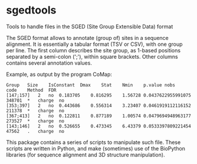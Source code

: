 # sgedtools
Tools to handle files in the SGED (Site Group Extensible Data) format

The SGED format allows to annotate (group of) sites in a sequence alignment.
It is essentially a tabular format (TSV or CSV), with one group per line.
The first column describes the site group, as 1-based positions separated by a semi-colon (';'), within square brackets.
Other columns contains several annotation values.

Example, as output by the program CoMap:
```
Group	Size	IsConstant	Dmax	Stat	Nmin	p.value	nobs	code	Method	FDR
[147;157]	2	no	0.183705	0.816295	1.56728	0.0437622955991075	348701	*	charge	no
[353;397]	2	no	0.443686	0.556314	3.23407	0.0461919112116152	211378	*	charge	no
[367;413]	2	no	0.122811	0.877189	1.00574	0.0479694948963177	273527	*	charge	no
[143;146]	2	no	0.526655	0.473345	6.43379	0.0533397809221454	47562	.	charge	no
```

This package contains a series of scripts to manipulate such file.
These scripts are written in Python, and make (sometimes) use of the BioPython libraries (for sequence alignment and 3D structure manipulation).
